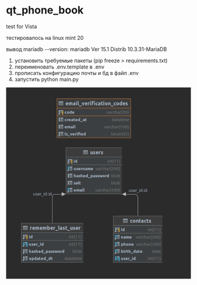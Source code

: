 # qt_phone_book
test for Vista


тестировалось на linux mint 20

вывод mariadb --version:
mariadb  Ver 15.1 Distrib 10.3.31-MariaDB

1. установить требуемые пакеты (pip freeze > requirements.txt)
2. переименовать .env.template в .env
3. прописать конфигурацию почты и бд в файл .env
4. запустить python main.py

![db_diagram](readme_pics/db_diagram.png)
